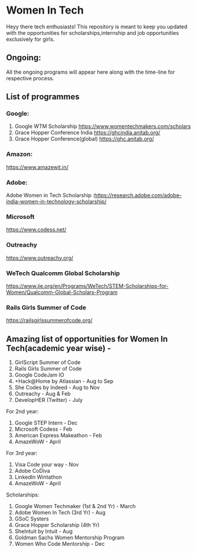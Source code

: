 # Women In Tech
Heyy there tech enthusiasts!
This repository is meant to keep you updated with the opportunities for scholarships,internship and job opportunities exclusively for girls.
##
## Ongoing:
All the ongoing programs will appear here along with the time-line for respective process.




## List of programmes
### Google:
1. Google WTM Scholarship 
    https://www.womentechmakers.com/scholars
2. Grace Hopper Conference India https://ghcindia.anitab.org/
3. Grace Hopper Conference(global) https://ghc.anitab.org/
    
 ### Amazon:
 https://www.amazewit.in/ 
 
 ### Adobe:
 Adobe Women in Tech Scholarship :https://research.adobe.com/adobe-india-women-in-technology-scholarship/
 
 ### Microsoft
 https://www.codess.net/
 
 ### Outreachy
 https://www.outreachy.org/
 
 ### WeTech Qualcomm Global Scholarship 
 https://www.iie.org/en/Programs/WeTech/STEM-Scholarships-for-Women/Qualcomm-Global-Scholars-Program
 
 ### Rails Girls Summer of Code
 https://railsgirlssummerofcode.org/
 
 
 ## Amazing list of opportunities for Women In Tech(academic year wise) -

1. GirlScript Summer of Code
2. Rails Girls Summer of Code
3. Google CodeJam IO
4. +Hack@Home by Atlassian - Aug to Sep
5. She Codes by Indeed - Aug to Nov
6. Outreachy - Aug & Feb
7. DevelopHER (Twitter) - July

For 2nd year:
1. Google STEP Intern - Dec
2. Microsoft Codess - Feb
3. American Express Makeathon - Feb
4. AmazeWoW - April

For 3rd year:
1. Visa Code your way - Nov
2. Adobe CoDiva
3. LinkedIn Wintathon
4. AmazeWoW - April

Scholarships:
1. Google Women Techmaker (1st & 2nd Yr) - March
2. Adobe Women In Tech (3rd Yr) - Aug
3. GSoC Systers
4. Grace Hopper Scholarship (4th Yr)
5. SheIntuit by Intuit - Aug
6. Goldman Sachs Women Mentorship Program
7. Women Who Code Mentorship - Dec


